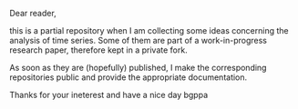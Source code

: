 Dear reader,

this is a partial repository when I am collecting some ideas concerning
the analysis of time series.
Some of them are part of a work-in-progress research paper,
therefore kept in a private fork.

As soon as they are (hopefully) published, I make the corresponding
repositories public and provide the appropriate documentation.

Thanks for your ineterest and have a nice day
bgppa
